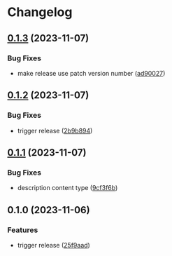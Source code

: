 # Changelog

## [0.1.3](https://github.com/hits-mbm-dev/kimmdy-grappa/compare/v0.1.2...v0.1.3) (2023-11-07)


### Bug Fixes

* make release use patch version number ([ad90027](https://github.com/hits-mbm-dev/kimmdy-grappa/commit/ad9002770977ad92aea9699d6dae78faa607da4b))

## [0.1.2](https://github.com/hits-mbm-dev/kimmdy-grappa/compare/v0.1.1...v0.1.2) (2023-11-07)


### Bug Fixes

* trigger release ([2b9b894](https://github.com/hits-mbm-dev/kimmdy-grappa/commit/2b9b8949c362e269739f6995b888f6567e391cff))

## [0.1.1](https://github.com/hits-mbm-dev/kimmdy-grappa/compare/v0.1.0...v0.1.1) (2023-11-07)


### Bug Fixes

* description content type ([9cf3f6b](https://github.com/hits-mbm-dev/kimmdy-grappa/commit/9cf3f6b13a66084db3856f7d86ff92e23966db2a))

## 0.1.0 (2023-11-06)


### Features

* trigger release ([25f9aad](https://github.com/hits-mbm-dev/kimmdy-grappa/commit/25f9aad0f5ed1d042affee10162cdf1e7ce07db6))

